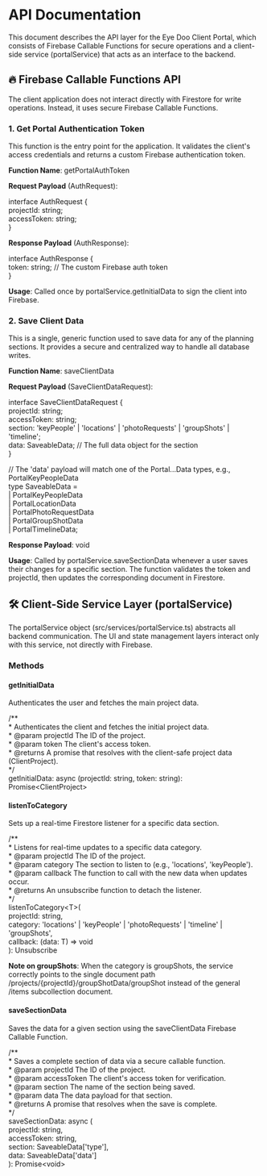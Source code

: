 # **API Documentation**

This document describes the API layer for the Eye Doo Client Portal, which consists of Firebase Callable Functions for secure operations and a client-side service (portalService) that acts as an interface to the backend.

## **🔥 Firebase Callable Functions API**

The client application does not interact directly with Firestore for write operations. Instead, it uses secure Firebase Callable Functions.

### **1\. Get Portal Authentication Token**

This function is the entry point for the application. It validates the client's access credentials and returns a custom Firebase authentication token.

**Function Name**: getPortalAuthToken

**Request Payload** (AuthRequest):

interface AuthRequest {  
  projectId: string;  
  accessToken: string;  
}

**Response Payload** (AuthResponse):

interface AuthResponse {  
  token: string; // The custom Firebase auth token  
}

**Usage**: Called once by portalService.getInitialData to sign the client into Firebase.

### **2\. Save Client Data**

This is a single, generic function used to save data for any of the planning sections. It provides a secure and centralized way to handle all database writes.

**Function Name**: saveClientData

**Request Payload** (SaveClientDataRequest):

interface SaveClientDataRequest {  
  projectId: string;  
  accessToken: string;  
  section: 'keyPeople' | 'locations' | 'photoRequests' | 'groupShots' | 'timeline';  
  data: SaveableData; // The full data object for the section  
}

// The 'data' payload will match one of the Portal...Data types, e.g., PortalKeyPeopleData  
type SaveableData \=  
  | PortalKeyPeopleData  
  | PortalLocationData  
  | PortalPhotoRequestData  
  | PortalGroupShotData  
  | PortalTimelineData;

**Response Payload**: void

**Usage**: Called by portalService.saveSectionData whenever a user saves their changes for a specific section. The function validates the token and projectId, then updates the corresponding document in Firestore.

## **🛠️ Client-Side Service Layer (portalService)**

The portalService object (src/services/portalService.ts) abstracts all backend communication. The UI and state management layers interact only with this service, not directly with Firebase.

### **Methods**

#### **getInitialData**

Authenticates the user and fetches the main project data.

/\*\*  
 \* Authenticates the client and fetches the initial project data.  
 \* @param projectId The ID of the project.  
 \* @param token The client's access token.  
 \* @returns A promise that resolves with the client-safe project data (ClientProject).  
 \*/  
getInitialData: async (projectId: string, token: string): Promise\<ClientProject\>

#### **listenToCategory**

Sets up a real-time Firestore listener for a specific data section.

/\*\*  
 \* Listens for real-time updates to a specific data category.  
 \* @param projectId The ID of the project.  
 \* @param category The section to listen to (e.g., 'locations', 'keyPeople').  
 \* @param callback The function to call with the new data when updates occur.  
 \* @returns An unsubscribe function to detach the listener.  
 \*/  
listenToCategory\<T\>(  
  projectId: string,  
  category: 'locations' | 'keyPeople' | 'photoRequests' | 'timeline' | 'groupShots',  
  callback: (data: T) \=\> void  
): Unsubscribe

**Note on groupShots**: When the category is groupShots, the service correctly points to the single document path /projects/{projectId}/groupShotData/groupShot instead of the general /items subcollection document.

#### **saveSectionData**

Saves the data for a given section using the saveClientData Firebase Callable Function.

/\*\*  
 \* Saves a complete section of data via a secure callable function.  
 \* @param projectId The ID of the project.  
 \* @param accessToken The client's access token for verification.  
 \* @param section The name of the section being saved.  
 \* @param data The data payload for that section.  
 \* @returns A promise that resolves when the save is complete.  
 \*/  
saveSectionData: async (  
  projectId: string,  
  accessToken: string,  
  section: SaveableData\['type'\],  
  data: SaveableData\['data'\]  
): Promise\<void\>  